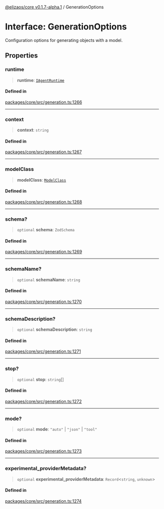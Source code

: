 [@elizaos/core v0.1.7-alpha.1](../) / GenerationOptions

# Interface: GenerationOptions

Configuration options for generating objects with a model.

## Properties

### runtime

> **runtime**: [`IAgentRuntime`](IAgentRuntime.md)

#### Defined in

[packages/core/src/generation.ts:1266](https://github.com/elizaOS/eliza/blob/main/packages/core/src/generation.ts#L1266)

***

### context

> **context**: `string`

#### Defined in

[packages/core/src/generation.ts:1267](https://github.com/elizaOS/eliza/blob/main/packages/core/src/generation.ts#L1267)

***

### modelClass

> **modelClass**: [`ModelClass`](../enumerations/ModelClass.md)

#### Defined in

[packages/core/src/generation.ts:1268](https://github.com/elizaOS/eliza/blob/main/packages/core/src/generation.ts#L1268)

***

### schema?

> `optional` **schema**: `ZodSchema`

#### Defined in

[packages/core/src/generation.ts:1269](https://github.com/elizaOS/eliza/blob/main/packages/core/src/generation.ts#L1269)

***

### schemaName?

> `optional` **schemaName**: `string`

#### Defined in

[packages/core/src/generation.ts:1270](https://github.com/elizaOS/eliza/blob/main/packages/core/src/generation.ts#L1270)

***

### schemaDescription?

> `optional` **schemaDescription**: `string`

#### Defined in

[packages/core/src/generation.ts:1271](https://github.com/elizaOS/eliza/blob/main/packages/core/src/generation.ts#L1271)

***

### stop?

> `optional` **stop**: `string`[]

#### Defined in

[packages/core/src/generation.ts:1272](https://github.com/elizaOS/eliza/blob/main/packages/core/src/generation.ts#L1272)

***

### mode?

> `optional` **mode**: `"auto"` \| `"json"` \| `"tool"`

#### Defined in

[packages/core/src/generation.ts:1273](https://github.com/elizaOS/eliza/blob/main/packages/core/src/generation.ts#L1273)

***

### experimental\_providerMetadata?

> `optional` **experimental\_providerMetadata**: `Record`\<`string`, `unknown`\>

#### Defined in

[packages/core/src/generation.ts:1274](https://github.com/elizaOS/eliza/blob/main/packages/core/src/generation.ts#L1274)
